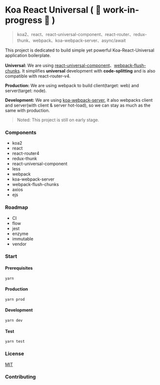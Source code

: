 # Koa React Universal ( 👷 work-in-progress 👷 )

> koa2、react、react-universal-component、react-router、redux-thunk、webpack、koa-webpack-server、async/await

This project is dedicated to build simple yet powerful Koa-React-Universal application boilerplate.

<b>Universal:</b> We are using [react-universal-component](https://github.com/faceyspacey/react-universal-component)、[webpack-flush-chunks](https://github.com/faceyspacey/webpack-flush-chunks). It simplifies <b>universal</b> development with <b>code-splitting</b> and is also compatible with react-router-v4.

<b>Production:</b> We are using webpack to build client(target: web) and server(target: node).

<b>Development:</b> We are using [koa-webpack-server](https://github.com/kimjuny/koa-webpack-server), it also webpacks client and server(with client & server hot-load), so we can stay as much as the same with production.

> Noted: This project is still on early stage.

### Components

* koa2
* react
* react-router4
* redux-thunk
* react-universal-component
* less
* webpack
* koa-webpack-server
* webpack-flush-chunks
* axios
* ejs

### Roadmap

* CI
* flow
* jest
* enzyme
* immutable
* vendor

### Start

#### Prerequisites

```
yarn
```

#### Production

```
yarn prod
```

#### Development

```
yarn dev
```

#### Test

```
yarn test
```

### License

[MIT](https://github.com/kimjuny/koa-react-universal/blob/master/LICENSE)

### Contributing


